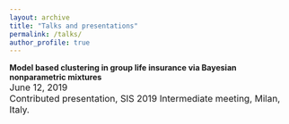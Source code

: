 ```yaml
---
layout: archive
title: "Talks and presentations"
permalink: /talks/
author_profile: true
---
```

**Model based clustering in group life insurance via Bayesian nonparametric mixtures** <br> <font size="3">June 12, 2019<br>
Contributed presentation, SIS 2019 Intermediate meeting, Milan, Italy.

